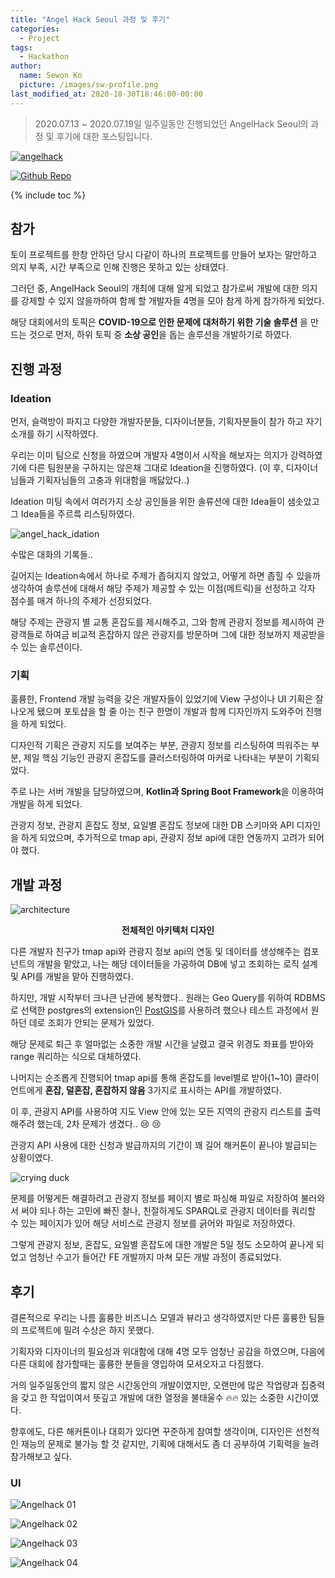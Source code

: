 ```yaml
---
title: "Angel Hack Seoul 과정 및 후기"
categories:
  - Project
tags:
  - Hackathon
author:
  name: Sewon Ko
  picture: /images/sw-profile.png
last_modified_at: 2020-10-30T18:46:00-00:00
---
```


> 2020.07.13 ~ 2020.07.19일 일주일동안 진행되었던 AngelHack Seoul의 과정 및 후기에 대한 포스팅입니다.

[![angelhack](/images/Angelhack.png)](https://angelhackseoul.kr/)

[![Github Repo](https://img.shields.io/badge/Github_Repo-blue?logo=github&style=for-the-badge&link=https://github.com/Nugux)](https://github.com/Nugux)

{% include toc %}

## 참가

토이 프로젝트를 한창 안하던 당시 다같이 하나의 프로젝트를 만들어 보자는 말만하고 의지 부족, 시간 부족으로 인해 진행은 못하고 있는 상태였다.

그러던 중, AngelHack Seoul의 개최에 대해 알게 되었고 참가로써 개발에 대한 의지를 강제할 수 있지 않을까하여 함께 할 개발자들 4명을 모아 참게 하게 참가하게 되었다.

해당 대회에서의 토픽은 **COVID-19으로 인한 문제에 대처하기 위한 기술 솔루션** 을 만드는 것으로 먼저, 하위 토픽 중 **소상 공인**을 돕는 솔루션을 개발하기로 하였다.

## 진행 과정

### Ideation

먼저, 슬랙방이 파지고 다양한 개발자분들, 디자이너분들, 기획자분들이 참가 하고 자기소개를 하기 시작하였다.

우리는 이미 팀으로 신청을 하였으며 개발자 4명이서 시작을 해보자는 의지가 강력하였기에 다른 팀원분을 구하지는 않은채 그대로 Ideation을 진행하였다. (이 후, 디자이너님들과 기획자님들의 고충과 위대함을 깨닳았다..)

Ideation 미팅 속에서 여러가지 소상 공인들을 위한 솔류션에 대한 Idea들이 샘솟았고 그 Idea들을 주르륵 리스팅하였다.

![angel_hack_idation](/images/Angelhack_Ideation.jpeg)

수많은 대화의 기록들..

길어지는 Ideation속에서 하나로 주제가 좁혀지지 않았고, 어떻게 하면 좁힐 수 있을까 생각하여 솔루션에 대해서 해당 주제가 제공할 수 있는 이점(메트릭)을 선정하고 각자 점수를 매겨 하나의 주제가 선정되었다.

해당 주제는 관광지 별 교통 혼잡도를 제시해주고, 그와 함께 관광지 정보를 제시하여 관광객들로 하여금 비교적 혼잡하지 않은 관광지를 방문하며 그에 대한 정보까지 제공받을 수 있는 솔루션이다.

### 기획

훌륭한, Frontend 개발 능력을 갖은 개발자들이 있었기에 View 구성이나 UI 기획은 잘 나오게 됐으며 포토샵을 할 줄 아는 친구 한명이 개발과 함께 디자인까지 도와주어 진행을 하게 되었다. 

디자인적 기획은 관광지 지도를 보여주는 부분, 관광지 정보를 리스팅하여 띄워주는 부분, 제일 핵심 기능인 관광지 혼잡도를 클러스터링하여 마커로 나타내는 부분이 기획되었다.

주로 나는 서버 개발을 담당하였으며, **Kotlin과 Spring Boot Framework**을 이용하여 개발을 하게 되었다.

관광지 정보, 관광지 혼잡도 정보, 요일별 혼잡도 정보에 대한 DB 스키마와 API 디자인을 하게 되었으며, 추가적으로 tmap api, 관광지 정보 api에 대한 연동까지 고려가 되어야 했다.

## 개발 과정

![architecture](/images/Angelhack_Architecture.png) 

<center><strong>전체적인 아키텍처 디자인</strong></center>


다른 개발자 친구가 tmap api와 관광지 정보 api의 연동 및 데이터를 생성해주는 컴포넌트의 개발을 맡았고, 나는 해당 데이터들을 가공하여 DB에 넣고 조회하는 로직 설계 및 API를 개발을 맡아 진행하였다.

하지만, 개발 시작부터 크나큰 난관에 봉착했다.. 원래는 Geo Query를 위하여 RDBMS로 선택한 postgres의 extension인 [PostGIS](https://postgis.net/)를 사용하려 했으나 테스트 과정에서 원하던 데로 조회가 안되는 문제가 있었다.

해당 문제로 퇴근 후 얼마없는 소중한 개발 시간을 날렸고 결국 위경도 좌표를 받아와 range 쿼리하는 식으로 대체하였다.

나머지는 순조롭게 진행되어 tmap api를 통해 혼잡도를 level별로 받아(1~10) 클라이언트에게 **혼잡, 덜혼잡, 혼잡하지 않음** 3가지로 표시하는 API를 개발하였다.

이 후, 관광지 API를 사용하여 지도 View 안에 있는 모든 지역의 관광지 리스트를 출력해주려 했는데, 2차 문제가 생겼다.. :cry: :cry:

관광지 API 사용에 대한 신청과 발급까지의 기간이 꽤 길어 해커톤이 끝나야 발급되는 상황이였다.

![crying duck](/images/Crying_Duck.jpg)

문제를 어떻게든 해결하려고 관광지 정보를 페이지 별로 파싱해 파일로 저장하여 불러와서 써야 되나 하는 고민에 빠진 찰나, 친절하게도 SPARQL로 관광지 데이터를 쿼리할 수 있는 페이지가 있어 해당 서비스로 관광지 정보를 긁어와 파일로 저장하였다.

그렇게 관광지 정보, 혼잡도, 요일별 혼잡도에 대한 개발은 5일 정도 소모하여 끝나게 되었고 엄청난 수고가 들어간 FE 개발까지 마쳐 모든 개발 과정이 종료되었다.

## 후기

결론적으로 우리는 나름 훌륭한 비즈니스 모델과 뷰라고 생각하였지만 다른 훌륭한 팀들의 프로젝트에 밀려 수상은 하지 못했다.

기획자와 디자이너의 필요성과 위대함에 대해 4명 모두 엄청난 공감을 하였으며, 다음에 다른 대회에 참가할때는 훌륭한 분들을 영입하여 모셔오자고 다짐했다.

거의 일주일동안의 짧지 않은 시간동안의 개발이였지만, 오랜만에 많은 작업량과 집중력을 갖고 한 작업이여서 뜻깊고 개발에 대한 열정을 불태울수 :fire::fire: 있는 소중한 시간이였다.

향후에도, 다른 해커톤이나 대회가 있다면 꾸준하게 참여할 생각이며, 디자인은 선천적인 재능의 문제로 불가능 할 것 같지만, 기획에 대해서도 좀 더 공부하여 기획력을 늘려 참가해보고 싶다.

### UI

![Angelhack 01](/images/Angelhack_01.png)

![Angelhack 02](/images/Angelhack_02.png)

![Angelhack 03](/images/Angelhack_03.png)

![Angelhack 04](/images/Angelhack_04.png)
